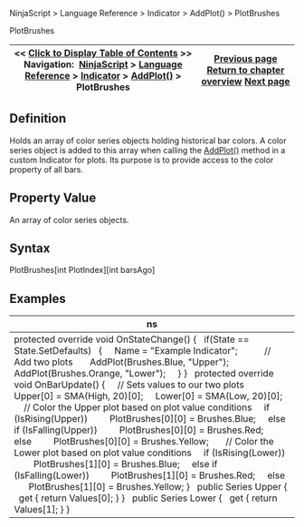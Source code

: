 ﻿
NinjaScript > Language Reference > Indicator > AddPlot() > PlotBrushes

PlotBrushes

| << [Click to Display Table of Contents](plotbrushes.md) >> **Navigation:**     [NinjaScript](ninjascript-1.md) > [Language Reference](language_reference_wip-1.md) > [Indicator](indicator-1.md) > [AddPlot()](addplot-1.md) > PlotBrushes | [Previous page](displacement-1.md) [Return to chapter overview](addplot-1.md) [Next page](plots-1.md) |
| --- | --- |
## Definition
Holds an array of color series objects holding historical bar colors. A color series object is added to this array when calling the [AddPlot()](addplot-1.md) method in a custom Indicator for plots. Its purpose is to provide access to the color property of all bars. 
 
## Property Value
An array of color series objects.
 
## Syntax
PlotBrushes[int PlotIndex][int barsAgo]
 
## Examples

| ns |
| --- |
| protected override void OnStateChange() {    if(State == State.SetDefaults)    {      Name = "Example Indicator";             // Add two plots        AddPlot(Brushes.Blue, "Upper");        AddPlot(Brushes.Orange, "Lower");      } }   protected override void OnBarUpdate() {      // Sets values to our two plots      Upper[0] = SMA(High, 20)[0];      Lower[0] = SMA(Low, 20)[0];        // Color the Upper plot based on plot value conditions      if (IsRising(Upper))          PlotBrushes[0][0] = Brushes.Blue;      else if (IsFalling(Upper))          PlotBrushes[0][0] = Brushes.Red;      else          PlotBrushes[0][0] = Brushes.Yellow;        // Color the Lower plot based on plot value conditions      if (IsRising(Lower))          PlotBrushes[1][0] = Brushes.Blue;      else if (IsFalling(Lower))          PlotBrushes[1][0] = Brushes.Red;      else          PlotBrushes[1][0] = Brushes.Yellow; }   public Series<double> Upper {    get { return Values[0]; } }     public Series<double> Lower {    get { return Values[1]; } } |
